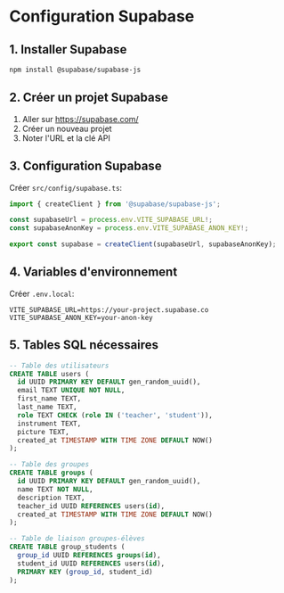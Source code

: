 # Configuration Supabase

## 1. Installer Supabase
```bash
npm install @supabase/supabase-js
```

## 2. Créer un projet Supabase
1. Aller sur https://supabase.com/
2. Créer un nouveau projet
3. Noter l'URL et la clé API

## 3. Configuration Supabase
Créer `src/config/supabase.ts`:

```typescript
import { createClient } from '@supabase/supabase-js';

const supabaseUrl = process.env.VITE_SUPABASE_URL!;
const supabaseAnonKey = process.env.VITE_SUPABASE_ANON_KEY!;

export const supabase = createClient(supabaseUrl, supabaseAnonKey);
```

## 4. Variables d'environnement
Créer `.env.local`:
```
VITE_SUPABASE_URL=https://your-project.supabase.co
VITE_SUPABASE_ANON_KEY=your-anon-key
```

## 5. Tables SQL nécessaires
```sql
-- Table des utilisateurs
CREATE TABLE users (
  id UUID PRIMARY KEY DEFAULT gen_random_uuid(),
  email TEXT UNIQUE NOT NULL,
  first_name TEXT,
  last_name TEXT,
  role TEXT CHECK (role IN ('teacher', 'student')),
  instrument TEXT,
  picture TEXT,
  created_at TIMESTAMP WITH TIME ZONE DEFAULT NOW()
);

-- Table des groupes
CREATE TABLE groups (
  id UUID PRIMARY KEY DEFAULT gen_random_uuid(),
  name TEXT NOT NULL,
  description TEXT,
  teacher_id UUID REFERENCES users(id),
  created_at TIMESTAMP WITH TIME ZONE DEFAULT NOW()
);

-- Table de liaison groupes-élèves
CREATE TABLE group_students (
  group_id UUID REFERENCES groups(id),
  student_id UUID REFERENCES users(id),
  PRIMARY KEY (group_id, student_id)
);
``` 